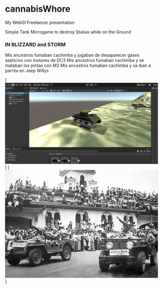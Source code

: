 # cannabisWhore

My WebGl Freelancer presentation 

Simple Tank Microgame to destroy Stukas while on the Ground


### IN BLIZZARD and STORM

Mis ancestros fumaban cachimba y jugaban de desaparecer gases septicios con motores de DC3
Mis ancestros fumaban cachimba y se mataban los pintas con M3
Mis ancestros fumaban cachimba y sa iban a parrita en Jeep Willys

[![in blizzard and storm ... ](https://raw.githubusercontent.com/rgarro/cannabisWhore/main/ma4tankgame.png)]
[![in blizzard and storm ... ](https://raw.githubusercontent.com/rgarro/cannabisWhore/main/victoria53.jpeg)]

